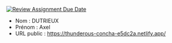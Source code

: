 [![Review Assignment Due Date](https://classroom.github.com/assets/deadline-readme-button-24ddc0f5d75046c5622901739e7c5dd533143b0c8e959d652212380cedb1ea36.svg)](https://classroom.github.com/a/ismyVXjU)
- Nom : DUTRIEUX
- Prénom : Axel
- URL public : https://thunderous-concha-e5dc2a.netlify.app/

